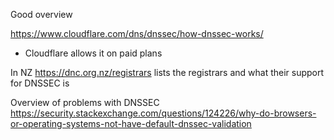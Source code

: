 

Good overview

https://www.cloudflare.com/dns/dnssec/how-dnssec-works/

* Cloudflare allows it on paid plans

In NZ https://dnc.org.nz/registrars lists the registrars and what their support for DNSSEC is


Overview of problems with DNSSEC
https://security.stackexchange.com/questions/124226/why-do-browsers-or-operating-systems-not-have-default-dnssec-validation
